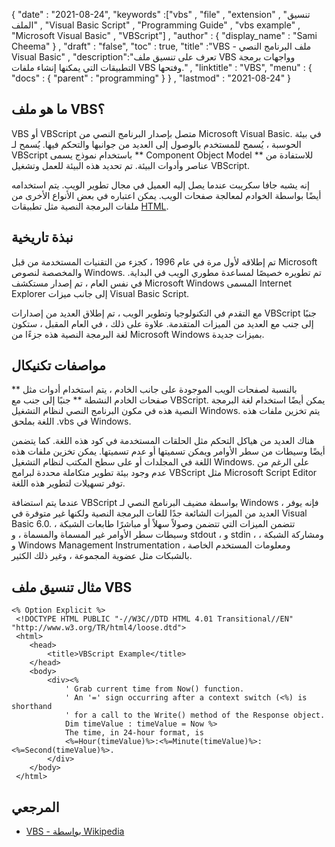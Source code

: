 {
  "date" : "2021-08-24", 
  "keywords" :["vbs" , "file" , "extension" , "تنسيق الملف" , "Visual Basic Script" , "Programming Guide" , "vbs example" , "Microsoft Visual Basic" , "VBScript"] ,
  "author" : {
    "display_name" : "Sami Cheema"
} ,
  "draft" : "false",
  "toc" : true,
  "title" :"VBS - ملف البرنامج النصي Visual Basic" ,
  "description":"تعرف على تنسيق ملف VBS وواجهات برمجة التطبيقات التي يمكنها إنشاء ملفات VBS وفتحها." ,
  "linktitle" : "VBS",
  "menu" : {
    "docs" : {
      "parent" : "programming"
}
} ,
  "lastmod" : "2021-08-24"
}

## ما هو ملف VBS؟

VBS أو VBScript متصل بإصدار البرنامج النصي من Microsoft Visual Basic. في بيئة الحوسبة ، يُسمح للمستخدم بالوصول إلى العديد من جوانبها والتحكم فيها. يُسمح لـ VBScript باستخدام نموذج يسمى ** Component Object Model ** للاستفادة من عناصر وأدوات البيئة. تم تحديد هذه البيئة للعمل وتشغيل VBScript.

إنه يشبه جافا سكريبت عندما يصل إليه العميل في مجال تطوير الويب. يتم استخدامه أيضًا بواسطة الخوادم لمعالجة صفحات الويب. يمكن اعتباره في بعض الأنواع الأخرى من ملفات البرمجة النصية مثل تطبيقات [HTML](/ar/web/html/).


## نبذة تاريخية ##

تم إطلاقه لأول مرة في عام 1996 ، كجزء من التقنيات المستخدمة من قبل Microsoft والمخصصة لنصوص Windows. تم تطويره خصيصًا لمساعدة مطوري الويب في البداية. في نفس العام ، تم إصدار مستكشف Microsoft Windows المسمى Internet Explorer إلى جانب ميزات Visual Basic Script.

مع التقدم في التكنولوجيا وتطوير الويب ، تم إطلاق العديد من إصدارات VBScript جنبًا إلى جنب مع العديد من الميزات المتقدمة. علاوة على ذلك ، في العام المقبل ، ستكون لغة البرمجة النصية هذه جزءًا من Microsoft Windows بميزات جديدة.

## مواصفات تكنيكال ##

بالنسبة لصفحات الويب الموجودة على جانب الخادم ، يتم استخدام أدوات مثل ** صفحات الخادم النشطة ** جنبًا إلى جنب مع VBScript. يمكن أيضًا استخدام لغة البرمجة النصية هذه في مكون البرنامج النصي لنظام التشغيل Windows. يتم تخزين ملفات هذه اللغة بملحق .vbs في Windows.

هناك العديد من هياكل التحكم مثل الحلقات المستخدمة في كود هذه اللغة. كما يتضمن أيضًا وسيطات من سطر الأوامر ويمكن تسميتها أو عدم تسميتها. يمكن تخزين ملفات هذه اللغة في المجلدات أو على سطح المكتب لنظام التشغيل Windows. على الرغم من عدم وجود بيئة تطوير متكاملة محددة لبرامج VBScript مثل Microsoft Script Editor توفر تسهيلات لتطوير هذه اللغة.

عندما يتم استضافة VBScript بواسطة مضيف البرنامج النصي لـ Windows ، فإنه يوفر العديد من الميزات الشائعة جدًا للغات البرمجة النصية ولكنها غير متوفرة في Visual Basic 6.0. تتضمن الميزات التي تتضمن وصولاً سهلاً أو مباشرًا طابعات الشبكة ، وسيطات سطر الأوامر غير المسماة والمسماة ، و stdout ، و stdin ، ومشاركة الشبكة ، و Windows Management Instrumentation ، ومعلومات المستخدم الخاصة بالشبكات مثل عضوية المجموعة ، وغير ذلك الكثير.

## مثال تنسيق ملف VBS ##

```
<% Option Explicit %>
 <!DOCTYPE HTML PUBLIC "-//W3C//DTD HTML 4.01 Transitional//EN" "http://www.w3.org/TR/html4/loose.dtd">
 <html>
 	<head>
 		<title>VBScript Example</title>
 	</head>
 	<body>
 		<div><% 
 			' Grab current time from Now() function.
 			' An '=' sign occurring after a context switch (<%) is shorthand 
 			' for a call to the Write() method of the Response object.
 			Dim timeValue : timeValue = Now %>
 			The time, in 24-hour format, is 
 			<%=Hour(timeValue)%>:<%=Minute(timeValue)%>:<%=Second(timeValue)%>.
 		</div>
 	</body>
 </html>
```

## المرجعي ##

* [VBS - بواسطة Wikipedia](https://en.wikipedia.org/wiki/VBScript)



